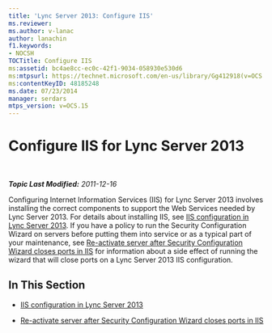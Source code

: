 ```yaml
---
title: 'Lync Server 2013: Configure IIS'
ms.reviewer: 
ms.author: v-lanac
author: lanachin
f1.keywords:
- NOCSH
TOCTitle: Configure IIS
ms:assetid: bc4ae8cc-ec0c-42f1-9034-058930e530d6
ms:mtpsurl: https://technet.microsoft.com/en-us/library/Gg412918(v=OCS.15)
ms:contentKeyID: 48185248
ms.date: 07/23/2014
manager: serdars
mtps_version: v=OCS.15
---
```


<div data-xmlns="http://www.w3.org/1999/xhtml">

<div class="topic" data-xmlns="http://www.w3.org/1999/xhtml" data-msxsl="urn:schemas-microsoft-com:xslt" data-cs="https://msdn.microsoft.com/">

<div data-asp="https://msdn2.microsoft.com/asp">

# Configure IIS for Lync Server 2013

</div>

<div id="mainSection">

<div id="mainBody">

<span> </span>

_**Topic Last Modified:** 2011-12-16_

Configuring Internet Information Services (IIS) for Lync Server 2013 involves installing the correct components to support the Web Services needed by Lync Server 2013. For details about installing IIS, see [IIS configuration in Lync Server 2013](lync-server-2013-iis-configuration.md). If you have a policy to run the Security Configuration Wizard on servers before putting them into service or as a typical part of your maintenance, see [Re-activate server after Security Configuration Wizard closes ports in IIS](lync-server-2013-re-activate-server-after-security-configuration-wizard-closes-ports-in-iis.md) for information about a side effect of running the wizard that will close ports on a Lync Server 2013 IIS configuration.

<div>

## In This Section

  - [IIS configuration in Lync Server 2013](lync-server-2013-iis-configuration.md)

  - [Re-activate server after Security Configuration Wizard closes ports in IIS](lync-server-2013-re-activate-server-after-security-configuration-wizard-closes-ports-in-iis.md)

</div>

</div>

<span> </span>

</div>

</div>

</div>

